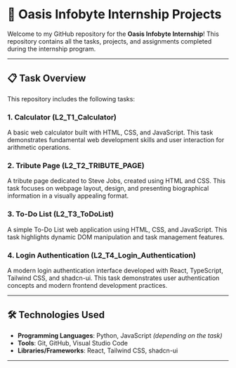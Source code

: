 # 🌟 Oasis Infobyte Internship Projects

Welcome to my GitHub repository for the **Oasis Infobyte Internship**! This repository contains all the tasks, projects, and assignments completed during the internship program.

---

## 📋 Task Overview

This repository includes the following tasks:

### 1. Calculator (L2_T1_Calculator)
A basic web calculator built with HTML, CSS, and JavaScript. This task demonstrates fundamental web development skills and user interaction for arithmetic operations.

### 2. Tribute Page (L2_T2_TRIBUTE_PAGE)
A tribute page dedicated to Steve Jobs, created using HTML and CSS. This task focuses on webpage layout, design, and presenting biographical information in a visually appealing format.

### 3. To-Do List (L2_T3_ToDoList)
A simple To-Do List web application using HTML, CSS, and JavaScript. This task highlights dynamic DOM manipulation and task management features.

### 4. Login Authentication (L2_T4_Login_Authentication)
A modern login authentication interface developed with React, TypeScript, Tailwind CSS, and shadcn-ui. This task demonstrates user authentication concepts and modern frontend development practices.

---

## 🛠️ Technologies Used

- **Programming Languages**: Python, JavaScript *(depending on the task)*
- **Tools**: Git, GitHub, Visual Studio Code
- **Libraries/Frameworks**: React, Tailwind CSS, shadcn-ui

---
